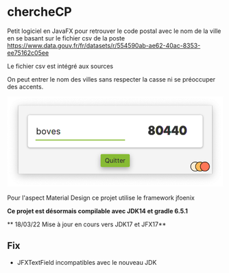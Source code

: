# chercheCP

Petit logiciel en JavaFX pour retrouver le code postal avec le nom de la ville en se basant sur le fichier csv de la poste
https://www.data.gouv.fr/fr/datasets/r/554590ab-ae62-40ac-8353-ee75162c05ee

Le fichier csv est intégré aux sources

On peut entrer le nom des villes sans respecter la casse ni se préoccuper des accents.

![Screenshot](Capture.png)



Pour l'aspect Material Design ce projet utilise le framework jfoenix

**Ce projet est désormais compilable avec JDK14 et gradle 6.5.1**

** 18/03/22 Mise à jour en cours vers JDK17 et JFX17**

## Fix
- JFXTextField incompatibles avec le nouveau JDK

<!--Notes perso:  https://mkyong.com/java/how-to-read-and-parse-csv-file-in-java/ -->
